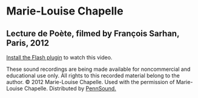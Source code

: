 Marie-Louise Chapelle
=====================

Lecture de Poète, filmed by François Sarhan, Paris, 2012
--------------------------------------------------------

[Install the Flash plugin](http://get.adobe.com/flashplayer/) to watch this video.

These sound recordings are being made available for noncommercial and educational use only.
All rights to this recorded material belong to the author. © 2012 Marie-Louise Chapelle.
Used with the permission of Marie-Louise Chapelle. Distributed by [PennSound.](../index.html)
